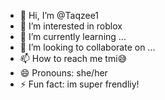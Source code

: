 - 👋 Hi, I’m @Taqzee1
- 👀 I’m interested in roblox
- 🌱 I’m currently learning ...
- 💞️ I’m looking to collaborate on ...
- 📫 How to reach me tmi😅
- 😄 Pronouns: she/her
- ⚡ Fun fact: im super frendliy!

<!---
Taqzee1/Taqzee1 is a ✨ special ✨ repository because its `README.md` (this file) appears on your GitHub profile.
You can click the Preview link to take a look at your changes.
--->
